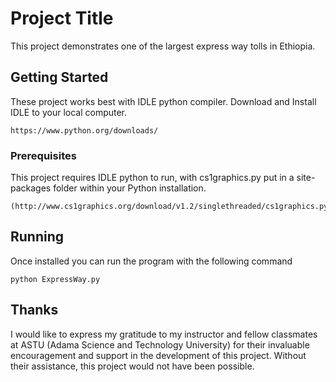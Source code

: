 # Project Title

This project demonstrates one of the largest express way tolls in Ethiopia.

## Getting Started

These project works best with IDLE python compiler. 
Download and Install IDLE to your local computer.

```
https://www.python.org/downloads/
``` 

### Prerequisites

This project requires IDLE python to run, with cs1graphics.py put in a site-packages folder within your Python installation.

```
(http://www.cs1graphics.org/download/v1.2/singlethreaded/cs1graphics.py)
```

## Running
Once installed you can run the program with the following command

```
python ExpressWay.py
```


## Thanks

I would like to express my gratitude to my instructor and fellow classmates at ASTU (Adama Science and Technology University) for their invaluable encouragement and support in the development of this project. Without their assistance, this project would not have been possible.
